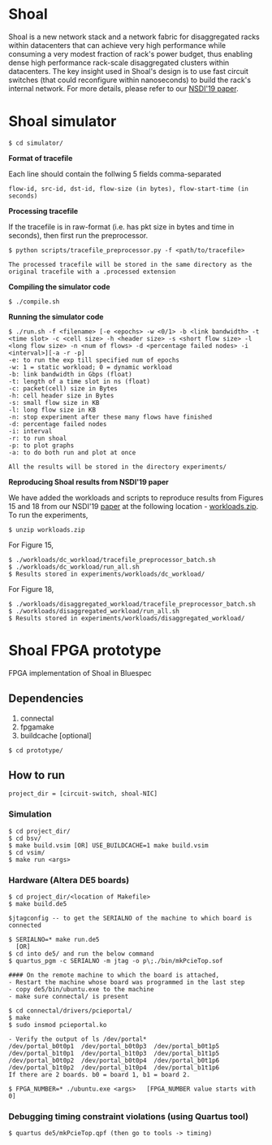 # Shoal
Shoal is a new network stack and a network fabric for disaggregated racks within datacenters that can achieve very high performance while consuming a very modest fraction of rack's power budget, thus enabling dense high performance rack-scale disaggregated clusters within datacenters. The key insight used in Shoal's design is to use fast circuit switches (that could reconfigure within nanoseconds) to build the rack's internal network. For more details, please refer to our [NSDI'19 paper](https://www.usenix.org/system/files/nsdi19-shrivastav.pdf).

# Shoal simulator

```shell
$ cd simulator/
```

**Format of tracefile**

Each line should contain the follwing 5 fields comma-separated

```shell
flow-id, src-id, dst-id, flow-size (in bytes), flow-start-time (in seconds)
```

**Processing tracefile**

If the tracefile is in raw-format (i.e. has pkt size in bytes and time in seconds), then first run the preprocessor.
```shell
$ python scripts/tracefile_preprocessor.py -f <path/to/tracefile>
```
    The processed tracefile will be stored in the same directory as the original tracefile with a .processed extension
    
**Compiling the simulator code**
```shell
$ ./compile.sh
```

**Running the simulator code**
```shell
$ ./run.sh -f <filename> [-e <epochs> -w <0/1> -b <link bandwidth> -t <time slot> -c <cell size> -h <header size> -s <short flow size> -l <long flow size> -n <num of flows> -d <percentage failed nodes> -i <interval>][-a -r -p]
-e: to run the exp till specified num of epochs
-w: 1 = static workload; 0 = dynamic workload
-b: link bandwidth in Gbps (float)
-t: length of a time slot in ns (float)
-c: packet(cell) size in Bytes
-h: cell header size in Bytes
-s: small flow size in KB
-l: long flow size in KB
-n: stop experiment after these many flows have finished
-d: percentage failed nodes
-i: interval
-r: to run shoal
-p: to plot graphs
-a: to do both run and plot at once

```
    All the results will be stored in the directory experiments/
    
**Reproducing Shoal results from NSDI'19 paper**

We have added the workloads and scripts to reproduce results from Figures 15 and 18 from our NSDI'19 [paper](https://www.usenix.org/system/files/nsdi19-shrivastav.pdf) at the following location - [workloads.zip](https://drive.google.com/file/d/1uxMs1PzcoAMybahxCpLS-lElIH9a-3iD/view?usp=sharing). To run the experiments,
```shell
$ unzip workloads.zip
```
For Figure 15,
```shell
$ ./workloads/dc_workload/tracefile_preprocessor_batch.sh
$ ./workloads/dc_workload/run_all.sh
$ Results stored in experiments/workloads/dc_workload/
```

For Figure 18,
```shell
$ ./workloads/disaggregated_workload/tracefile_preprocessor_batch.sh
$ ./workloads/disaggregated_workload/run_all.sh
$ Results stored in experiments/workloads/disaggregated_workload/
```

# Shoal FPGA prototype
FPGA implementation of Shoal in Bluespec

## Dependencies
1. connectal
2. fpgamake
3. buildcache [optional]

```shell
$ cd prototype/
```

## How to run
    project_dir = [circuit-switch, shoal-NIC]
### Simulation
```shell
$ cd project_dir/
$ cd bsv/
$ make build.vsim [OR] USE_BUILDCACHE=1 make build.vsim
$ cd vsim/
$ make run <args>
```
### Hardware (Altera DE5 boards)
```shell
$ cd project_dir/<location of Makefile>
$ make build.de5

$jtagconfig -- to get the SERIALNO of the machine to which board is connected

$ SERIALNO=* make run.de5
  [OR] 
$ cd into de5/ and run the below command 
$ quartus_pgm -c SERIALNO -m jtag -o p\;./bin/mkPcieTop.sof

#### On the remote machine to which the board is attached,
- Restart the machine whose board was programmed in the last step
- copy de5/bin/ubuntu.exe to the machine
- make sure connectal/ is present

$ cd connectal/drivers/pcieportal/
$ make
$ sudo insmod pcieportal.ko

- Verify the output of ls /dev/portal*
/dev/portal_b0t0p1  /dev/portal_b0t0p3  /dev/portal_b0t1p5  /dev/portal_b1t0p1  /dev/portal_b1t0p3  /dev/portal_b1t1p5
/dev/portal_b0t0p2  /dev/portal_b0t0p4  /dev/portal_b0t1p6  /dev/portal_b1t0p2  /dev/portal_b1t0p4  /dev/portal_b1t1p6
If there are 2 boards. b0 = board 1, b1 = board 2.

$ FPGA_NUMBER=* ./ubuntu.exe <args>   [FPGA_NUMBER value starts with 0]
```

### Debugging timing constraint violations (using Quartus tool)
```shell
$ quartus de5/mkPcieTop.qpf (then go to tools -> timing)
```
